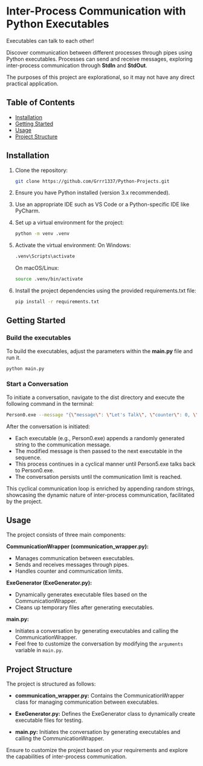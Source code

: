 # Inter-Process Communication with Python Executables

Executables can talk to each other!

Discover communication between different processes through pipes using Python executables. Processes can send and receive messages, exploring inter-process communication through __StdIn__ and __StdOut__.

The purposes of this project are explorational, so it may not have any direct practical application.

## Table of Contents

- [Installation](#installation)
- [Getting Started](#getting-started)
- [Usage](#usage)
- [Project Structure](#project-structure)



## Installation
1. Clone the repository:

   ```bash
   git clone https://github.com/Grrr1337/Python-Projects.git
   ```

2. Ensure you have Python installed (version 3.x recommended).
3. Use an appropriate IDE such as VS Code or a Python-specific IDE like PyCharm.
4. Set up a virtual environment for the project:
    ```bash
    python -m venv .venv
    ```
5. Activate the virtual environment:
    On Windows:
    ```bash
    .venv\Scripts\activate
    ```
    On macOS/Linux:
    ```bash
    source .venv/bin/activate
    ```
6. Install the project dependencies using the provided requirements.txt file:
    ```bash
    pip install -r requirements.txt
    ```

## Getting Started

### Build the executables
To build the executables, adjust the parameters within the **main.py** file and run it.
```bash
python main.py
```
### Start a Conversation
To initiate a conversation, navigate to the dist directory and execute the following command in the terminal:
```bash
Person0.exe --message "{\"message\": \"Let's Talk\", \"counter\": 0, \"communication_limit\": 10}"
```

After the conversation is initiated:

- Each executable (e.g., Person0.exe) appends a randomly generated string to the communication message.
- The modified message is then passed to the next executable in the sequence.
- This process continues in a cyclical manner until Person5.exe talks back to Person0.exe.
- The conversation persists until the communication limit is reached.

This cyclical communication loop is enriched by appending random strings, showcasing the dynamic nature of inter-process communication, facilitated by the project.

## Usage

The project consists of three main components:

**CommunicationWrapper (communication_wrapper.py):**
- Manages communication between executables.
- Sends and receives messages through pipes.
- Handles counter and communication limits.

**ExeGenerator (ExeGenerator.py):**
- Dynamically generates executable files based on the CommunicationWrapper.
- Cleans up temporary files after generating executables.

**main.py:**
- Initiates a conversation by generating executables and calling the CommunicationWrapper.
- Feel free to customize the conversation by modifying the `arguments` variable in `main.py`.

## Project Structure

The project is structured as follows:

- **communication_wrapper.py:** Contains the CommunicationWrapper class for managing communication between executables.

- **ExeGenerator.py:** Defines the ExeGenerator class to dynamically create executable files for testing.

- **main.py:** Initiates the conversation by generating executables and calling the CommunicationWrapper.

Ensure to customize the project based on your requirements and explore the capabilities of inter-process communication.
